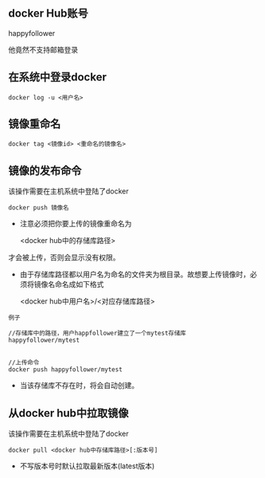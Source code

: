 ## docker Hub账号
happyfollower

他竟然不支持邮箱登录


## 在系统中登录docker

    docker log -u <用户名>
   
    
## 镜像重命名

    docker tag <镜像id> <重命名的镜像名>

## 镜像的发布命令
该操作需要在主机系统中登陆了docker

    docker push 镜像名
    
* 注意必须把你要上传的镜像重命名为


    <docker hub中的存储库路径>

才会被上传，否则会显示没有权限。

* 由于存储库路径都以用户名为命名的文件夹为根目录。故想要上传镜像时，必须将镜像名命名成如下格式

    
    <docker hub中用户名>/<对应存储库路径>

`例子`

    //存储库中的路径，用户happfollower建立了一个mytest存储库
    happyfollower/mytest
    
    
    //上传命令
    docker push happyfollower/mytest
    
* 当该存储库不存在时，将会自动创建。
    
## 从docker hub中拉取镜像
该操作需要在主机系统中登陆了docker

    docker pull <docker hub中存储库路径>[:版本号]
    
    
* 不写版本号时默认拉取最新版本(latest版本)